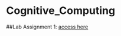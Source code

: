 # Cognitive_Computing
##Lab Assignment 1: [access here](https://in.docs.wps.com/l/sIADqxZvlAcPrk7wG?sa=601.1123&ps=1&fn=Questions_for_introductory_Python_programming.pdf&v=v2)
